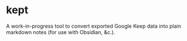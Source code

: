 # kept

A work-in-progress tool to convert exported Google Keep data into plain
markdown notes (for use with Obsidian, &c.).
